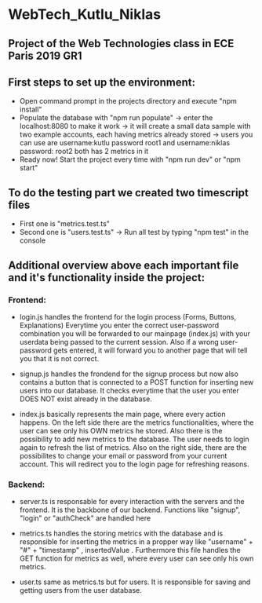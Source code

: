 # WebTech_Kutlu_Niklas
## Project of the Web Technologies class in ECE Paris 2019 GR1

## First steps to set up the environment:
- Open command prompt in the projects directory and execute "npm install"
- Populate the database with "npm run populate"
    -> enter the localhost:8080 to make it work
    -> it will create a small data sample with two example accounts, each having metrics already stored
    -> users you can use are username:kutlu password root1  and username:niklas password: root2 both has 2 metrics in it
- Ready now! Start the project every time with "npm run dev" or "npm start"

## To do the testing part we created two timescript files
- First one is "metrics.test.ts"
- Second one is "users.test.ts"
-> Run all test by typing "npm test" in the console


## Additional overview above each important file and it's functionality inside the project:
### Frontend:
- login.js handles the frontend for the login process (Forms, Buttons, Explanations) Everytime you enter the correct user-password combination you will be forwarded to our mainpage (index.js) with your userdata being passed to the current session. Also if a wrong user-password gets entered, it will forward you to another page that will tell you that it is not correct.

- signup.js handles the frondend for the signup process but now also contains a button that is connected to a POST function for inserting new users into our database. It checks everytime that the user you enter DOES NOT exist already in the database.

- index.js basically represents the main page, where every action happens. On the left side there are the metrics functionalities, where the user can see only his OWN metrics he stored. Also there is the possibility to add new metrics to the database. The user needs to login again to refresh the list of metrics. Also on the right side, there are the possibilites to change your email or password from your current account. This will redirect you to the login page for refreshing reasons.

### Backend:
- server.ts is responsable for every interaction with the servers and the frontend. It is the backbone of our backend. Functions like "signup", "login" or "authCheck" are handled here

- metrics.ts handles the storing metrics with the database and is responsible for inserting the metrics in a propper way like "username" + "#" + "timestamp" , insertedValue . Furthermore this file handles the GET function for metrics as well, where every user can see only his own metrics.

- user.ts same as metrics.ts but for users. It is responsible for saving and getting users from the user database.